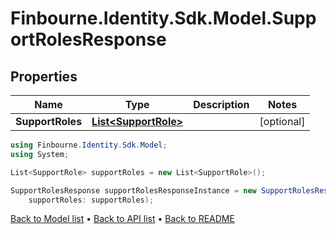 # Finbourne.Identity.Sdk.Model.SupportRolesResponse

## Properties

Name | Type | Description | Notes
------------ | ------------- | ------------- | -------------
**SupportRoles** | [**List&lt;SupportRole&gt;**](SupportRole.md) |  | [optional] 

```csharp
using Finbourne.Identity.Sdk.Model;
using System;

List<SupportRole> supportRoles = new List<SupportRole>();

SupportRolesResponse supportRolesResponseInstance = new SupportRolesResponse(
    supportRoles: supportRoles);
```

[Back to Model list](../README.md#documentation-for-models) &#8226; [Back to API list](../README.md#documentation-for-api-endpoints) &#8226; [Back to README](../README.md)
